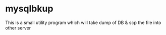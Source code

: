 mysqlbkup
=========

This is a small utility program which will take dump of DB & scp the file into other server
